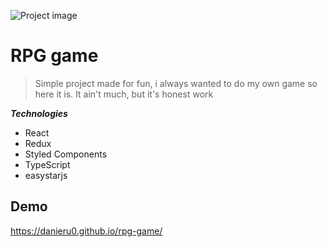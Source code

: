 ![Project image](https://i.ibb.co/WkxWXjd/ga.png)

# RPG game

> Simple project made for fun, i always wanted to do my own game so here it is.
> It ain't much, but it's honest work

***Technologies***

- React
- Redux
- Styled Components
- TypeScript
- easystarjs

## Demo
https://danieru0.github.io/rpg-game/
